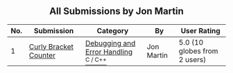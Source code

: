 ﻿<div align="center">

## All Submissions by Jon Martin

</div>

No.  | Submission | Category | By   | User Rating
---- | ---------- | -------- | ---- | -----------
1 | [Curly Bracket Counter<br />](https://github.com/Planet-Source-Code/jon-martin-curly-bracket-counter__3-401) | [Debugging and Error Handling<br /><sup>C / C++</sup>](../ByCategory/debugging-and-error-handling__3-6.md) | Jon Martin | 5.0 (10 globes from 2 users)
